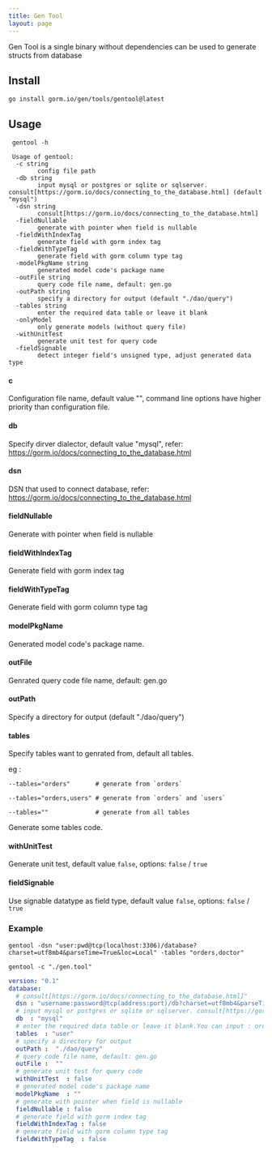 ```yaml
---
title: Gen Tool
layout: page
---
```


Gen Tool is a single binary without dependencies can be used to generate structs from database

## Install

```shell
go install gorm.io/gen/tools/gentool@latest
```

## Usage

```shell
 gentool -h

 Usage of gentool:
  -c string
        config file path 
  -db string
        input mysql or postgres or sqlite or sqlserver. consult[https://gorm.io/docs/connecting_to_the_database.html] (default "mysql")
  -dsn string
        consult[https://gorm.io/docs/connecting_to_the_database.html]
  -fieldNullable
        generate with pointer when field is nullable
  -fieldWithIndexTag
        generate field with gorm index tag
  -fieldWithTypeTag
        generate field with gorm column type tag
  -modelPkgName string
        generated model code's package name
  -outFile string
        query code file name, default: gen.go
  -outPath string
        specify a directory for output (default "./dao/query")
  -tables string
        enter the required data table or leave it blank
  -onlyModel
        only generate models (without query file)
  -withUnitTest
        generate unit test for query code
  -fieldSignable
        detect integer field's unsigned type, adjust generated data type

```

#### c

Configuration file name, default value "", command line options have higher priority than configuration file.

#### db

Specify dirver dialector, default value "mysql", refer: https://gorm.io/docs/connecting_to_the_database.html

#### dsn

DSN that used to connect database, refer: https://gorm.io/docs/connecting_to_the_database.html

#### fieldNullable

Generate with pointer when field is nullable

#### fieldWithIndexTag

Generate field with gorm index tag

#### fieldWithTypeTag

Generate field with gorm column type tag

#### modelPkgName

Generated model code's package name.

#### outFile

Genrated query code file name, default: gen.go

#### outPath

Specify a directory for output (default "./dao/query")

#### tables

Specify tables want to genrated from, default all tables.

eg :

    --tables="orders"       # generate from `orders`
    
    --tables="orders,users" # generate from `orders` and `users`
    
    --tables=""             # generate from all tables

Generate some tables code.

#### withUnitTest

Generate unit test, default value `false`, options: `false` / `true`

#### fieldSignable

Use signable datatype as field type, default value `false`, options: `false` / `true`

### Example

```shell
gentool -dsn "user:pwd@tcp(localhost:3306)/database?charset=utf8mb4&parseTime=True&loc=Local" -tables "orders,doctor"

gentool -c "./gen.tool"
```

```yaml
version: "0.1"
database:
  # consult[https://gorm.io/docs/connecting_to_the_database.html]"
  dsn : "username:password@tcp(address:port)/db?charset=utf8mb4&parseTime=true&loc=Local"
  # input mysql or postgres or sqlite or sqlserver. consult[https://gorm.io/docs/connecting_to_the_database.html]
  db  : "mysql"
  # enter the required data table or leave it blank.You can input : orders,users,goods
  tables  : "user"
  # specify a directory for output
  outPath :  "./dao/query"
  # query code file name, default: gen.go
  outFile :  ""
  # generate unit test for query code
  withUnitTest  : false
  # generated model code's package name
  modelPkgName  : ""
  # generate with pointer when field is nullable
  fieldNullable : false
  # generate field with gorm index tag
  fieldWithIndexTag : false
  # generate field with gorm column type tag
  fieldWithTypeTag  : false
```

